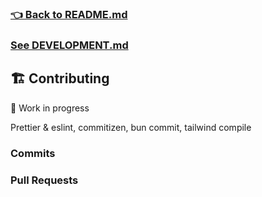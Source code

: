 ### [👈 Back to README.md](/README.md)

### [See DEVELOPMENT.md](/docs/DEVELOPMENT.md)

## 🏗️ Contributing

🚧 Work in progress

Prettier & eslint, commitizen, bun commit, tailwind compile

### Commits

### Pull Requests
